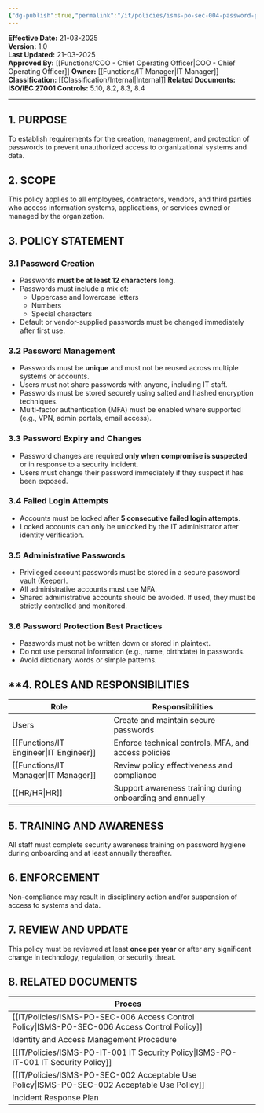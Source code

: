```yaml
---
{"dg-publish":true,"permalink":"/it/policies/isms-po-sec-004-password-policy/","tags":["policy","password"],"noteIcon":"default"}
---
```


**Effective Date:** 21-03-2025  
**Version:** 1.0  
**Last Updated:** 21-03-2025  
**Approved By:** [[Functions/COO - Chief Operating Officer\|COO - Chief Operating Officer]]
**Owner:** [[Functions/IT Manager\|IT Manager]]
**Classification:** [[Classification/Internal\|Internal]]
**Related Documents:** 
**ISO/IEC 27001 Controls:** 5.10, 8.2, 8.3, 8.4

---
## **1. PURPOSE**  
To establish requirements for the creation, management, and protection of passwords to prevent unauthorized access to organizational systems and data.
## **2. SCOPE**
This policy applies to all employees, contractors, vendors, and third parties who access information systems, applications, or services owned or managed by the organization.
 
## **3. POLICY STATEMENT** 

 ### 3.1 Password Creation
- Passwords **must be at least 12 characters** long.
- Passwords must include a mix of:
    - Uppercase and lowercase letters
    - Numbers
    - Special characters
- Default or vendor-supplied passwords must be changed immediately after first use.
### 3.2 Password Management
- Passwords must be **unique** and must not be reused across multiple systems or accounts.
- Users must not share passwords with anyone, including IT staff.
- Passwords must be stored securely using salted and hashed encryption techniques.
- Multi-factor authentication (MFA) must be enabled where supported (e.g., VPN, admin portals, email access).
### 3.3 Password Expiry and Changes
- Password changes are required **only when compromise is suspected** or in response to a security incident.
- Users must change their password immediately if they suspect it has been exposed.
### 3.4 Failed Login Attempts
- Accounts must be locked after **5 consecutive failed login attempts**.
- Locked accounts can only be unlocked by the IT administrator after identity verification.
### 3.5 Administrative Passwords
- Privileged account passwords must be stored in a secure password vault (Keeper).
- All administrative accounts must use MFA.
- Shared administrative accounts should be avoided. If used, they must be strictly controlled and monitored.
### 3.6 Password Protection Best Practices
- Passwords must not be written down or stored in plaintext.
- Do not use personal information (e.g., name, birthdate) in passwords.
- Avoid dictionary words or simple patterns.
## **4. ROLES AND RESPONSIBILITIES

| Role            | Responsibilities                                          |
| --------------- | --------------------------------------------------------- |
| Users           | Create and maintain secure passwords                      |
| [[Functions/IT Engineer\|IT Engineer]] | Enforce technical controls, MFA, and access policies      |
| [[Functions/IT Manager\|IT Manager]]  | Review policy effectiveness and compliance                |
| [[HR/HR\|HR]]          | Support awareness training during onboarding and annually |
## **5.  TRAINING AND AWARENESS**
All staff must complete security awareness training on password hygiene during onboarding and at least annually thereafter.
## **6. ENFORCEMENT**
Non-compliance may result in disciplinary action and/or suspension of access to systems and data.
## **7. REVIEW AND UPDATE**
This policy must be reviewed at least **once per year** or after any significant change in technology, regulation, or security threat.
## **8. RELATED DOCUMENTS**

| Proces                                    |     |
| ----------------------------------------- | --- |
| [[IT/Policies/ISMS-PO-SEC-006 Access Control Policy\|ISMS-PO-SEC-006 Access Control Policy]] |     |
| Identity and Access Management Procedure  |     |
| [[IT/Policies/ISMS-PO-IT-001 IT Security Policy\|ISMS-PO-IT-001 IT Security Policy]]     |     |
| [[IT/Policies/ISMS-PO-SEC-002 Acceptable Use Policy\|ISMS-PO-SEC-002 Acceptable Use Policy]] |     |
| Incident Response Plan                    |     |











